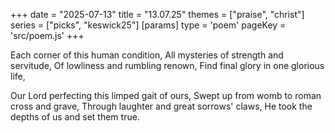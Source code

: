 +++
date = "2025-07-13"
title = "13.07.25"
themes = ["praise", "christ"]
series = ["picks", "keswick25"]
[params]
  type = 'poem'
  pageKey = 'src/poem.js'
+++

Each corner of this human condition,
All mysteries of strength and servitude,
Of lowliness and rumbling renown,
Find final glory in one glorious life,

Our Lord perfecting this limped gait of ours,
Swept up from womb to roman cross and grave,
Through laughter and great sorrows' claws,
He took the depths of us and set them true.
